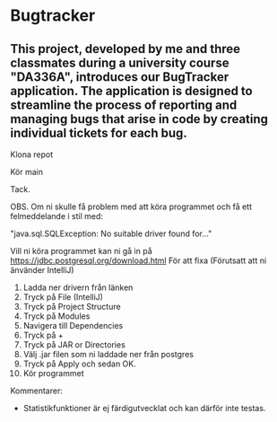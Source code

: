 # Bugtracker

This project, developed by me and three classmates during a university course "DA336A", introduces our BugTracker application. The application is designed to streamline the process of reporting and managing bugs that arise in code by creating individual tickets for each bug.
------------------------------------------------------------------
Klona repot

Kör main

Tack.

OBS. Om ni skulle få problem med att köra programmet och få ett felmeddelande i stil med:

"java.sql.SQLException: No suitable driver found for..."

Vill ni köra programmet kan ni gå in på https://jdbc.postgresql.org/download.html
För att fixa (Förutsatt att ni änvänder IntelliJ)
1. Ladda ner drivern från länken
2. Tryck på File (IntelliJ)
3. Tryck på Project Structure
4. Tryck på Modules
5. Navigera till Dependencies
6. Tryck på + 
7. Tryck på JAR or Directories
8. Välj .jar filen som ni laddade ner från postgres
9. Tryck på Apply och sedan OK.
10. Kör programmet


Kommentarer:

- Statistikfunktioner är ej färdigutvecklat och kan därför inte testas.

